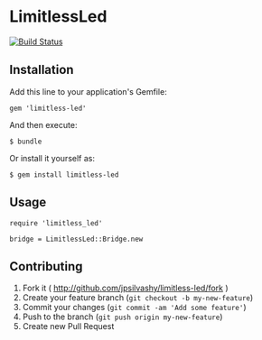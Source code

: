 # LimitlessLed

[![Build Status](https://travis-ci.org/jpsilvashy/limitless-led.png?branch=master)](https://travis-ci.org/jpsilvashy/limitless-led)

## Installation

Add this line to your application's Gemfile:

    gem 'limitless-led'

And then execute:

    $ bundle

Or install it yourself as:

    $ gem install limitless-led

## Usage

    require 'limitless_led'

    bridge = LimitlessLed::Bridge.new


## Contributing

1. Fork it ( http://github.com/jpsilvashy/limitless-led/fork )
2. Create your feature branch (`git checkout -b my-new-feature`)
3. Commit your changes (`git commit -am 'Add some feature'`)
4. Push to the branch (`git push origin my-new-feature`)
5. Create new Pull Request

